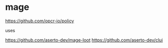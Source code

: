 # mage


https://github.com/opcr-io/policy

uses

https://github.com/aserto-dev/mage-loot
https://github.com/aserto-dev/clui
